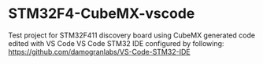 # STM32F4-CubeMX-vscode
Test project for STM32F411 discovery board using CubeMX generated code edited with VS Code
VS Code STM32 IDE configured by following: https://github.com/damogranlabs/VS-Code-STM32-IDE
